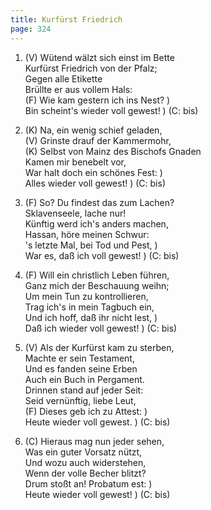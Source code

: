 ```yaml
---
title: Kurfürst Friedrich
page: 324
---  
```


1. (V) Wütend wälzt sich einst im Bette  
Kurfürst Friedrich von der Pfalz;  
Gegen alle Etikette  
Brüllte er aus vollem Hals:  
(F) Wie kam gestern ich ins Nest? )  
Bin scheint's wieder voll gewest! ) (C: bis)  


2. (K) Na, ein wenig schief geladen,  
   (V) Grinste drauf der Kammermohr,  
   (K) Selbst von Mainz des Bischofs Gnaden  
Kamen mir benebelt vor,  
War halt doch ein schönes Fest: )  
Alles wieder voll gewest! ) (C: bis)  


3. (F) So? Du findest das zum Lachen?  
Sklavenseele, lache nur!  
Künftig werd ich's anders machen,  
Hassan, höre meinen Schwur:  
's letzte Mal, bei Tod und Pest, )  
War es, daß ich voll gewest! ) (C: bis)  

4. (F) Will ein christlich Leben führen,  
Ganz mich der Beschauung weihn;  
Um mein Tun zu kontrollieren,  
Trag ich's in mein Tagbuch ein,  
Und ich hoff, daß ihr nicht lest, )  
Daß ich wieder voll gewest! ) (C: bis)  


5. (V) Als der Kurfürst kam zu sterben,  
Machte er sein Testament,  
Und es fanden seine Erben  
Auch ein Buch in Pergament.  
Drinnen stand auf jeder Seit:  
Seid vernünftig, liebe Leut,  
   (F) Dieses geb ich zu Attest: )  
Heute wieder voll gewest. ) (C: bis)  


6. (C) Hieraus mag nun jeder sehen,  
Was ein guter Vorsatz nützt,  
Und wozu auch widerstehen,  
Wenn der volle Becher blitzt?  
Drum stoßt an! Probatum est: )  
Heute wieder voll gewest!    ) (C: bis)  
